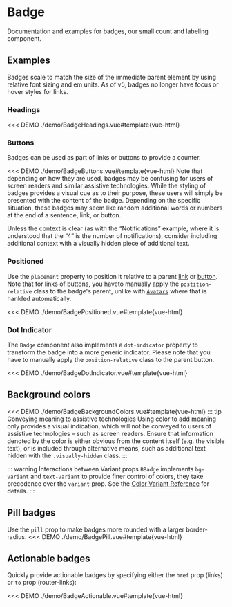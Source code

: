 # Badge

<PageHeader>

Documentation and examples for badges, our small count and labeling component.

</PageHeader>

## Examples

Badges scale to match the size of the immediate parent element by using relative font sizing and em units. As of v5, badges no longer have focus or hover styles for links.

### Headings

<<< DEMO ./demo/BadgeHeadings.vue#template{vue-html}

### Buttons

Badges can be used as part of links or buttons to provide a counter.

<<< DEMO ./demo/BadgeButtons.vue#template{vue-html}
Note that depending on how they are used, badges may be confusing for users of screen readers and similar assistive technologies. While the styling of badges provides a visual cue as to their purpose, these users will simply be presented with the content of the badge. Depending on the specific situation, these badges may seem like random additional words or numbers at the end of a sentence, link, or button.

Unless the context is clear (as with the “Notifications” example, where it is understood that the “4” is the number of notifications), consider including additional context with a visually hidden piece of additional
text.

### Positioned

Use the `placement` property to position it relative to a parent [link](/docs/components/link) or [button](/docs/components/button).
Note that for links of buttons, you haveto manually apply the `postition-relative` class to the badge's parent,
unlike with [`Avatars`](/docs/components/avatar) where that is hanlded automatically.

<<< DEMO ./demo/BadgePositioned.vue#template{vue-html}

### Dot Indicator

The `Badge` component also implements a `dot-indicator` property to transform the badge into
a more generic indicator. Please note that you have to manually apply the `position-relative`
class to the parent button.

<<< DEMO ./demo/BadgeDotIndicator.vue#template{vue-html}

## Background colors

<<< DEMO ./demo/BadgeBackgroundColors.vue#template{vue-html}
::: tip Conveying meaning to assistive technologies
Using color to add meaning only provides a visual indication, which will not be conveyed to users of assistive technologies – such as screen readers. Ensure that information denoted by the color is either obvious from the content itself (e.g. the visible text), or is included through alternative means, such as additional text hidden with the `.visually-hidden` class.
:::

<div class="mt-2"></div>

::: warning Interactions between Variant props
`BBadge` implements `bg-variant` and `text-variant` to provide finer control of colors, they take
precedence over the `variant` prop. See the
[Color Variant Reference](/docs/reference/color-variants#variant-interactions) for details.
:::

## Pill badges

Use the `pill` prop to make badges more rounded with a larger border-radius.
<<< DEMO ./demo/BadgePill.vue#template{vue-html}

## Actionable badges

Quickly provide actionable badges by specifying either the `href` prop (links) or `to` prop (router-links):

<<< DEMO ./demo/BadgeActionable.vue#template{vue-html}

<ComponentReference :data="data" />

<script lang="ts">
import {data} from '../../data/components/badge.data'

export default {
  setup() {
    return {data}
  }
}
</script>
